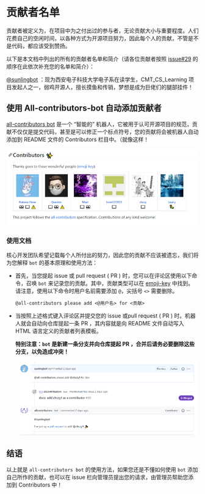 # 贡献者名单
贡献者被定义为，在项目中为之付出过的参与者，无论贡献大小与重要程度。人们花费自己的空闲时间，以各种方式为开源项目努力，因此每个人的贡献，不管是不是代码，都应该受到赞扬。

以下是本文档中列出的所有的贡献者名单和简介（请各位贡献者按照 [issue#29](https://github.com/max-studio/CMT_CS_Learning/issues/29) 的顺序在此依次补充您的名单和简介）：

[@sunlingbot](https://github.com/sunlingbot) ：现为西安电子科技大学电子系在读学生，CMT_CS_Learning 项目发起人之一，弱鸡开源人，擅长摸鱼和传销，梦想是成为巨佬们的腿部挂件！

## 使用 All-contributors-bot 自动添加贡献者

[all-contributors bot](https://allcontributors.org/docs/en/overview) 是一个 “智能的” 机器人，它被用于认可开源项目的规范，贡献不仅仅是提交代码，甚至是可以修正一个标点符号，您的贡献将会被机器人自动添加到 README 文件的 Contributors 栏目中。（就像这样！

![Contributors](Img/Contributors20201029141442.png)

### 使用文档

核心开发团队希望记载每个人所付出的努力，因此您的贡献不应该被遗忘，我们将为您解释 `bot` 的基本原理和使用方法：

  - 首先，当您提起 issue 或 pull request ( PR ) 时，您可以在评论区使用以下命令，召唤 `bot` 来记录您的贡献。其中，贡献类型可以在 [emoji-key](https://allcontributors.org/docs/en/emoji-key) 中找到。请注意，使用以下命令时用户名前需要添加 `@`，尖括号 `<>` 需要删除。
  
    ```Markdown
    @all-contributors please add <@用户名> for <贡献> 
    ```
  - 当按照上述格式键入评论区并提交您的 issue 或pull request ( PR ) 时。机器人就会自动向仓库提起一条 PR ，其内容就是向 README 文件自动写入 HTML 语言定义的贡献者列表模板。
    
    **特别注意：`bot` 是新建一条分支并向仓库提起 PR ，合并后请务必要删除这些分支，以免造成冲突！**

    ![Contributors](Img/Contributors20201029141731.png)

## 结语

以上就是 `all-contributors bot` 的使用方法，如果您还是不懂如何使用 `bot` 添加自己所作的贡献，也可以在 issue 栏向管理员提出您的请求，由管理员帮助您添加到 Contributors 中！









